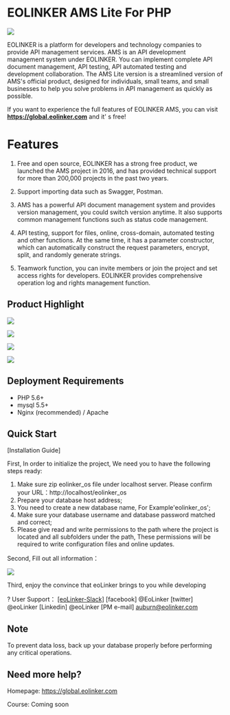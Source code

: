 # EOLINKER AMS Lite For PHP

![](https://data.eolinker.com/course/tsty8IR3736f8289fbe1781802ed9ee772ba89a660c6dfb)

EOLINKER is a platform for developers and technology companies to provide API management services. AMS is an API development management system under EOLINKER. You can implement complete API document management, API testing, API automated testing and development collaboration. The AMS Lite version is a streamlined version of AMS's official product, designed for individuals, small teams, and small businesses to help you solve problems in API management as quickly as possible.

If you want to experience the full features of EOLINKER AMS, you can visit **https://global.eolinker.com** and it' s free!

# Features

1. Free and open source, EOLINKER has a strong free product, we launched the AMS project in 2016, and has provided technical support for more than 200,000 projects in the past two years.

2. Support importing data such as Swagger, Postman.

3. AMS has a powerful API document management system and provides version management, you could switch version anytime. It also supports common management functions such as status code management.

4. API testing, support for files, online, cross-domain, automated testing and other functions. At the same time, it has a parameter constructor, which can automatically construct the request parameters, encrypt, split, and randomly generate strings.

5. Teamwork function, you can invite members or join the project and set access rights for developers. EOLINKER provides comprehensive operation log and rights management function.

## Product Highlight

![](http://data.eolinker.com/course/eHi6Rw537586bd5b9c9bdbedaab9dd4dd1d71ddb5f44a5b)

![](https://data.eolinker.com/course/gfgswua324a1bcc5d258344c2aba65d5c08fe64f8fd5b2d)

![](https://data.eolinker.com/course/YGKZ2Nd1978b315ab5537944299e4cc1aa97e288447c157)

![](https://data.eolinker.com/course/yR8g5pac1cfb309d8ac83f99497865aa4540c7bdf363b83)


## Deployment Requirements

* PHP 5.6+
* mysql 5.5+
* Nginx (recommended) / Apache

## Quick Start

[Installation Guide]

First, In order to initialize the project, We need you to have the following steps ready:
1. Make sure zip eolinker_os file under localhost server. Please confirm your URL：http://localhost/eolinker_os
2. Prepare your database host address;
3. You need to create a new database name, For Example'eolinker_os';
4. Make sure your database username and database password matched and correct;
5. Please give read and write permissions to the path where the project is located and all subfolders under the path, These permissions will be required to write configuration files and online updates.

Second, Fill out all information：

![](http://data.eolinker.com/course/9SxKQt96aec5fcf6ad3f771b8199952aaa395bbec05595c)

Third, enjoy the convince that eoLinker brings to you while developing

? User Support：
	[[eoLinker-Slack]](http://eolinker.slack.com "[eoLinker-Slack]")
	[facebook] @EoLinker
	[twitter]  @eoLinker
	[Linkedin] @eoLinker
	[PM e-mail] auburn@eolinker.com

## Note

To prevent data loss, back up your database properly before performing any critical operations.

## Need more help?
Homepage: https://global.eolinker.com

Course: Coming soon